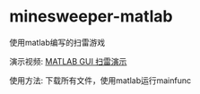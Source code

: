 # minesweeper-matlab
使用matlab编写的扫雷游戏

演示视频: [MATLAB GUI 扫雷演示](https://www.bilibili.com/video/BV1ht4y1H7GB)

使用方法: 下载所有文件，使用matlab运行mainfunc
